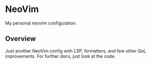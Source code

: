 # NeoVim

My personal neovim configuration.

## Overview

Just another NeoVim config with LSP, formatters, and few other QoL improvements.
For further docs, just look at the code.
